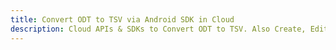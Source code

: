 ---title: Convert ODT to TSV via Android SDK in Clouddescription: Cloud APIs & SDKs to Convert ODT to TSV. Also Create, Edit & Render Microsoft Word & OpenOffice documents in the Cloud.---
